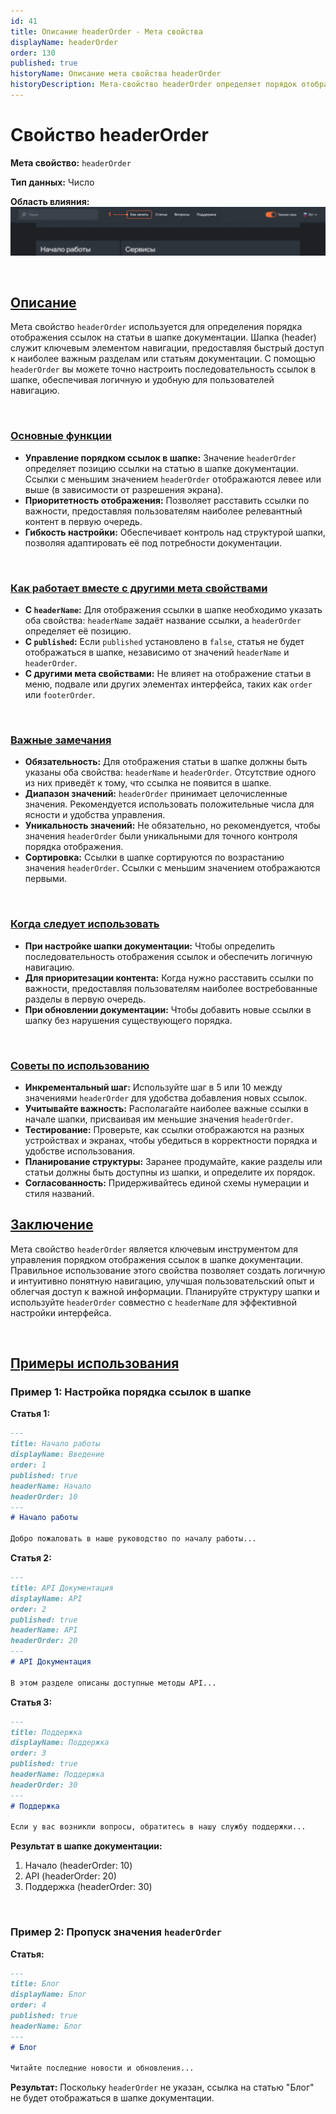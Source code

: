 ```yaml
---
id: 41
title: Описание headerOrder - Мета свойства
displayName: headerOrder
order: 130
published: true
historyName: Описание мета свойства headerOrder
historyDescription: Мета-свойство headerOrder определяет порядок отображения ссылок в шапке документации, улучшая навигацию и доступ к важным разделам.
---
```


# Свойство headerOrder

**Мета свойство:** `headerOrder`

**Тип данных:** Число

**Область влияния:**
![Влияние cвойства](https://raw.githubusercontent.com/SolarSpaceTech/product-documentation-content/refs/heads/main/ru/documentation/markdown/images/header-order.png)

<br/>

## [Описание](description)

Мета свойство `headerOrder` используется для определения порядка отображения ссылок на статьи в шапке документации. Шапка (header) служит ключевым
элементом навигации, предоставляя быстрый доступ к наиболее важным разделам или статьям документации.
С помощью `headerOrder` вы можете точно настроить последовательность ссылок в шапке, обеспечивая логичную и удобную для пользователей навигацию.

<br/>

### [Основные функции](basic-functions)

- **Управление порядком ссылок в шапке:** Значение `headerOrder` определяет позицию ссылки на статью в шапке документации.
Ссылки с меньшим значением `headerOrder` отображаются левее или выше (в зависимости от разрешения экрана).
- **Приоритетность отображения:** Позволяет расставить ссылки по важности, предоставляя пользователям наиболее релевантный контент в первую очередь.
- **Гибкость настройки:** Обеспечивает контроль над структурой шапки, позволяя адаптировать её под потребности документации.

<br/>

### [Как работает вместе с другими мета свойствами](with-other-properties)

- **С `headerName`:** Для отображения ссылки в шапке необходимо указать оба свойства: `headerName` задаёт название ссылки, а `headerOrder` определяет её позицию.
- **С `published`:** Если `published` установлено в `false`, статья не будет отображаться в шапке, независимо от значений `headerName` и `headerOrder`.
- **С другими мета свойствами:** Не влияет на отображение статьи в меню, подвале или других элементах интерфейса, таких как `order` или `footerOrder`.

<br/>

### [Важные замечания](notes)

- **Обязательность:** Для отображения статьи в шапке должны быть указаны оба свойства: `headerName` и `headerOrder`. Отсутствие одного из них приведёт к тому, что ссылка не появится в шапке.
- **Диапазон значений:** `headerOrder` принимает целочисленные значения. Рекомендуется использовать положительные числа для ясности и удобства управления.
- **Уникальность значений:** Не обязательно, но рекомендуется, чтобы значения `headerOrder` были уникальными для точного контроля порядка отображения.
- **Сортировка:** Ссылки в шапке сортируются по возрастанию значения `headerOrder`. Ссылки с меньшим значением отображаются первыми.

<br/>

### [Когда следует использовать](when-to-use)

- **При настройке шапки документации:** Чтобы определить последовательность отображения ссылок и обеспечить логичную навигацию.
- **Для приоритезации контента:** Когда нужно расставить ссылки по важности, предоставляя пользователям наиболее востребованные разделы в первую очередь.
- **При обновлении документации:** Чтобы добавить новые ссылки в шапку без нарушения существующего порядка.

<br/>

### [Советы по использованию](advice)

- **Инкрементальный шаг:** Используйте шаг в 5 или 10 между значениями `headerOrder` для удобства добавления новых ссылок.
- **Учитывайте важность:** Располагайте наиболее важные ссылки в начале шапки, присваивая им меньшие значения `headerOrder`.
- **Тестирование:** Проверьте, как ссылки отображаются на разных устройствах и экранах, чтобы убедиться в корректности порядка и удобстве использования.
- **Планирование структуры:** Заранее продумайте, какие разделы или статьи должны быть доступны из шапки, и определите их порядок.
- **Согласованность:** Придерживайтесь единой схемы нумерации и стиля названий.

## [Заключение](conclusion)

Мета свойство `headerOrder` является ключевым инструментом для управления порядком отображения ссылок в шапке документации.
Правильное использование этого свойства позволяет создать логичную и интуитивно понятную навигацию, улучшая пользовательский опыт и облегчая
доступ к важной информации. Планируйте структуру шапки и используйте `headerOrder` совместно с `headerName` для эффективной настройки интерфейса.

<br/>

## [Примеры использования](examples)

### Пример 1: Настройка порядка ссылок в шапке

**Статья 1:**

```md
---
title: Начало работы
displayName: Введение
order: 1
published: true
headerName: Начало
headerOrder: 10
---
# Начало работы

Добро пожаловать в наше руководство по началу работы...
```

**Статья 2:**

```md
---
title: API Документация
displayName: API
order: 2
published: true
headerName: API
headerOrder: 20
---
# API Документация

В этом разделе описаны доступные методы API...
```

**Статья 3:**

```md
---
title: Поддержка
displayName: Поддержка
order: 3
published: true
headerName: Поддержка
headerOrder: 30
---
# Поддержка

Если у вас возникли вопросы, обратитесь в нашу службу поддержки...
```

**Результат в шапке документации:**

1. Начало (headerOrder: 10)
2. API (headerOrder: 20)
3. Поддержка (headerOrder: 30)

<br/>

### Пример 2: Пропуск значения `headerOrder`

**Статья:**

```md
---
title: Блог
displayName: Блог
order: 4
published: true
headerName: Блог
---
# Блог

Читайте последние новости и обновления...
```

**Результат:** Поскольку `headerOrder` не указан, ссылка на статью "Блог" не будет отображаться в шапке документации.
